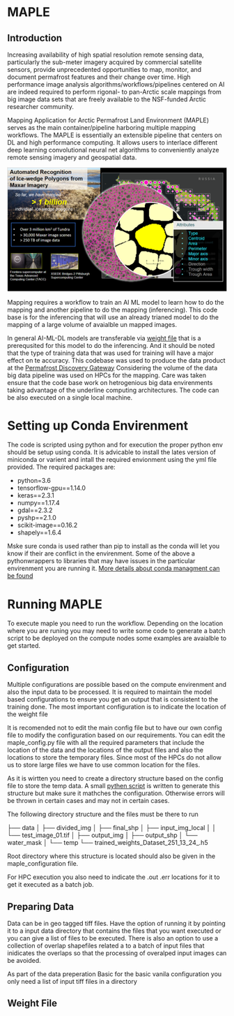 # MAPLE

## Introduction
Increasing availability of high spatial resolution remote sensing data, particularly the sub-meter imagery acquired by commercial satellite sensors, provide unprecedented opportunities to map, monitor, and document permafrost features and their change over time. High performance image analysis algorithms/workflows/pipelines centered on AI are indeed required to perform rigonal- to pan-Arctic scale mappings from big image data sets that are freely available to the NSF-funded Arctic researcher community.

Mapping Application for Arctic Permafrost Land Environment (MAPLE) serves as the main container/pipeline harboring multiple mapping workflows. The MAPLE is essentially an extensible pipeline that centers on DL and high performance computing. It allows users to interlace different deep learning convolutional neural net algorithms to conveniently analyze remote sensing imagery and geospatial data.

![overview](maple_overview.png)

Mapping requires a workflow to train an AI ML model to learn how to do the mapping and another pipeline to do the mapping (inferencing). This code base is for the inferencing that will use an already trianed model to do the mapping of a large volume of avaialble un mapped images. 

In general AI-ML-DL models are transferable via [weight file](#weight-file) that is a prerequsited for this model to do the inferencing. And it should be noted that the type of training data that was used for training will have a major effect on te accuracy. This codebase was used to produce the data product at the [Permafrost Discovery Gateway](https://arcticdata.io/catalog/portals/permafrost) Considering the volume of the data big data pipeline was used on HPCs for the mapping. Care was taken ensure that the code base work on hetrogenious big data envirenments taking advantage of the underline computing architectures. The code can be also executed on a single local machine. 

# Setting up Conda Envirenment
The code is scripted using python and for execution the proper python env should be setup using conda. It is advicable to install the lates version of miniconda or varient and intall the required envionment using the yml file provided. The required packages are:

  - python=3.6
  - tensorflow-gpu==1.14.0
  - keras==2.3.1
  - numpy==1.17.4
  - gdal==2.3.2
  - pyshp==2.1.0
  - scikit-image==0.16.2
  - shapely==1.6.4

Mske sure conda is used rather than pip to install as the conda will let you know if their are conflict in the envirenment. Some of the above a pythonwrappers to libraries that may have issues in the particular envirenment you are running it. [More details about conda managment can be found](https://conda.io/projects/conda/en/latest/user-guide/tasks/manage-conda.html)


# Running MAPLE

To execute maple you need to run the workflow. Depending on the location where you are runing you may need to write some code to generate a batch script to be deployed on the compute nodes some examples are avaialble to get started.

## Configuration
Multiple configurations are possible based on the compute envirenment and also the input data to be processed.
It is required to maintain the model based configurations to ensure you get an output that is consistent to the training done. The most important configuration is to indicate the location of the weight file

It is recomended not to edit the main config file but to have our own config file to modify the configuration based on our requirements. You can edit the maple_config.py file with all the required parameters that include the location of the data and the locations of the output files and also the locations to store the temporary files. Since most of the HPCs do not allow us to store large files we have to use common location for the files.

As it is wirtten you need to create a directory structure based on the config file to store the temp data. A small [pythen script](mpl_wokflow_create_dir_struct.py) is written  to generate this structure but make sure it mathches the configuration. Otherwise errors will be thrown in certain cases and may not in certain cases.

The following directory structure and the files must be there to run

├── data
│ ├── divided_img
│ ├── final_shp
│ ├── input_img_local
│ │    └── test_image_01.tif
│ ├── output_img
│ ├── output_shp
│ └── water_mask
│    └── temp
└── trained_weights_Dataset_251_13_24_.h5

Root directory where this structure is located should also be given in the maple_configuration file. 

For HPC execution you also need to indicate the .out .err locations for it to get it executed as a batch job.

## Preparing Data

Data can be in geo tagged tiff files. Have the option of running it by pointing it to a input data directory that contains the files that you want executed or you can give a list of files to be executed. There is also an option to use a collection of overlap shapefiles related a to a batch of input files that inidicates the overlaps so that the processing of overalped input images can be avoided.

As part of the data preperation
Basic for the basic vanila configuration you only need a list of input tiff files in a directory

<h2 id="weight-file"> Weight File </h2>




